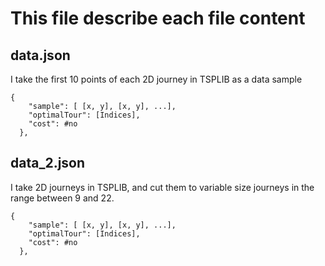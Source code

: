# This file describe each file content

## data.json
I take the first 10 points of each 2D journey in TSPLIB as a data sample
```
{
    "sample": [ [x, y], [x, y], ...],
    "optimalTour": [Indices],
    "cost": #no
  },
```

## data_2.json
I take 2D journeys in TSPLIB, and cut them to variable size journeys in the range between 9 and 22.
```
{
    "sample": [ [x, y], [x, y], ...],
    "optimalTour": [Indices],
    "cost": #no
  },
```

